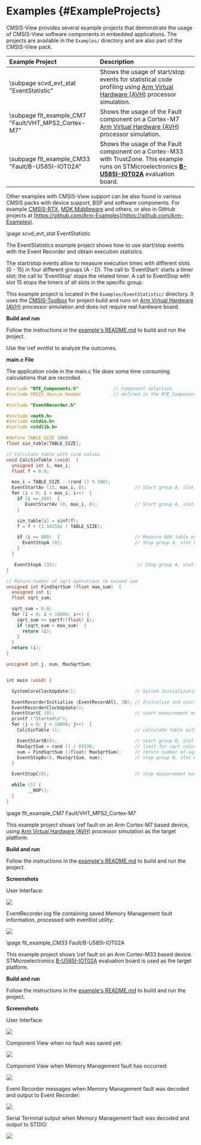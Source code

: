 # Examples {#ExampleProjects}

CMSIS-View provides several example projects that demonstrate the usage of CMSIS-View software components in embedded applications. The projects are available in the `Examples/` directory and are also part of the CMSIS-View pack.

Example Project                                      | Description
:----------------------------------------------------|:-----------------------------------------
\subpage scvd_evt_stat "EventStatistic"             | Shows the usage of start/stop events for statistical code profiling using [Arm Virtual Hardware (AVH)](https://arm-software.github.io/AVH/main/overview/html/index.html) processor simulation.
\subpage flt_example_CM7 "Fault/VHT_MPS2_Cortex-M7"  | Shows the usage of the Fault component on a Cortex-M7 [Arm Virtual Hardware (AVH)](https://arm-software.github.io/AVH/main/overview/html/index.html) processor simulation.
\subpage flt_example_CM33 "Fault/B-U585I-IOT02A"     | Shows the usage of the Fault component on a Cortex-M33 with TrustZone. This example runs on STMicroelectronics [**B-U585I-IOT02A**](https://www.st.com/en/evaluation-tools/b-u585i-iot02a.html) evaluation board.

Other examples with CMSIS-View support can be also found in various CMSIS packs with device support, BSP and software components. For example [CMSIS-RTX](https://arm-software.github.io/CMSIS-RTX/latest/index.html), [MDK Middleware](https://www.keil.com/pack/doc/mw/General/html/index.html) and others, or also in GitHub projects at [https://github.com/Arm-Examples](https://github.com/Arm-Examples).

\page scvd_evt_stat EventStatistic

The EventStatistics example project shows how to use start/stop events with the Event Recorder and obtain execution statistics.

The start/stop events allow to measure execution times with different slots (0 - 15) in four different groups (A - D). The call to 'EventStart' starts a timer slot; the call to 'EventStop' stops the related timer. A call to EventStop with slot 15 stops the timers of all slots in the specific group.

This example project is located in the `Examples/EventStatistic/` directory. It uses the [CMSIS-Toolbox](https://github.com/Open-CMSIS-Pack/cmsis-toolbox) for project build and runs on [Arm Virtual Hardware (AVH)](https://arm-software.github.io/AVH/main/overview/html/index.html) processor simulation and does not require real hardware board.

**Build and run**

Follow the instructions in the [example's README.md](https://github.com/ARM-software/CMSIS-View/blob/main/Examples/EventStatistic/README.md) to build and run the project.

Use the \ref evntlst to analyze the outcomes.

**main.c File**

The application code in the main.c file does some time consuming calculations that are recorded.

```c
#include "RTE_Components.h"             // Component selection
#include CMSIS_device_header            // defined in the RTE_Components.h file

#include "EventRecorder.h"

#include <math.h>
#include <stdio.h>
#include <stdlib.h>

#define TABLE_SIZE 1000
float sin_table[TABLE_SIZE];

// Calculate table with sine values
void CalcSinTable (void)  {
  unsigned int i, max_i;
  float f = 0.0;

  max_i = TABLE_SIZE - (rand () % 500);
  EventStartAv (15, max_i, 0);                  // Start group A, slot 15, passing the max_i variable
  for (i = 0; i < max_i; i++)  {
    if (i == 200)  {
       EventStartAv (0, max_i, 0);              // Start group A, slot 0, passing the max_i variable
    }

    sin_table[i] = sinf(f);
    f = f + (3.141592 / TABLE_SIZE);

    if (i == 800)  {                            // Measure 800 table entries
      EventStopA (0);                           // Stop group A, slot 0
    }
  }

   EventStopA (15);                              // Stop group A, slot 15 (stops also slots 0..14)
}

// Return number of sqrt operations to exceed sum
unsigned int FindSqrtSum (float max_sum)  {
  unsigned int i;
  float sqrt_sum;

  sqrt_sum = 0.0;
  for (i = 0; i < 10000; i++) {
    sqrt_sum += sqrtf((float) i);
    if (sqrt_sum > max_sum)  {
      return (i);
    }
  }
  return (i);
}

unsigned int j, num, MaxSqrtSum;


int main (void) {

  SystemCoreClockUpdate();                      // System Initialization

  EventRecorderInitialize (EventRecordAll, 1U); // Initialize and start Event Recorder
  EventRecorderClockUpdate();
  EventStartC (0);                              // start measurement event group C, slot 0
  printf ("Started\n");
  for (j = 0; j < 10000; j++)  {
    CalcSinTable ();                            // calculate table with sinus values

    EventStartB(0);                             // start group B, slot 0
    MaxSqrtSum = rand () / 65536;               // limit for sqrt calculation
    num = FindSqrtSum ((float) MaxSqrtSum);     // return number of sqrt operations
    EventStopBv(0, MaxSqrtSum, num);            // stop group B, slot 0, output values: MaxSqrtSum, num
  }

  EventStopC(0);                                // stop measurement event group C, slot 0

  while (1) {
        __NOP();
  }
}
```

\page flt_example_CM7 Fault/VHT_MPS2_Cortex-M7

This example project shows \ref fault on an Arm Cortex-M7 based device, using [Arm Virtual Hardware (AVH)](https://arm-software.github.io/AVH/main/simulation/html/using.html) processor simulation as the target platform.

**Build and run**

Follow the instructions in the [example's README.md](https://github.com/ARM-software/CMSIS-View/blob/main/Examples/Fault/VHT_MPS2_Cortex-M7/README.md) to build and run the project.

**Screenshots**

User Interface:

![](./images/Fault_CM7_UI.png)

EventRecorder.log file containing saved Memory Management fault information, processed with eventlist utility:

![](./images/Fault_CM7_eventlist_MemManage.png)


\page flt_example_CM33 Fault/B-U585I-IOT02A

This example project shows \ref fault on an Arm Cortex-M33 based device. STMicroelectronics [B-U585I-IOT02A](https://www.st.com/en/evaluation-tools/b-u585i-iot02a.html) evaluation board is used as the target platform.

**Build and run**

Follow the instructions in the [example's README.md](https://github.com/ARM-software/CMSIS-View/blob/main/Examples/Fault/B-U585I-IOT02A/README.md) to build and run the project.

**Screenshots**

User Interface:

![](./images/Fault_CM33_UI.png)

Component View when no fault was saved yet:

![](./images/Fault_CM33_CV_NoFault.png)

Component View when Memory Management fault has occurred:

![](./images/Fault_CM33_CV_MemManage.png)

Event Recorder messages when Memory Management fault was decoded and output to Event Recorder:

![](./images/Fault_CM33_EvR_MemManage.png)

Serial Terminal output when Memory Management fault was decoded and output to STDIO:

![](./images/Fault_CM33_STDIO_MemManage.png)
